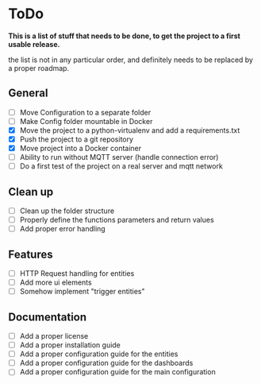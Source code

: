 # ToDo

**This is a list of stuff that needs to be done, to get the project to a first usable release.**

the list is not in any particular order, and definitely needs to be replaced by a proper roadmap.

## General
- [ ] Move Configuration to a separate folder
- [ ] Make Config folder mountable in Docker
- [x] Move the project to a python-virtualenv and add a requirements.txt
- [x] Push the project to a git repository
- [x] Move project into a Docker container
- [ ] Ability to run without MQTT server (handle connection error)
- [ ] Do a first test of the project on a real server and mqtt network

## Clean up
- [ ] Clean up the folder structure
- [ ] Properly define the functions parameters and return values
- [ ] Add proper error handling

## Features
- [ ] HTTP Request handling for entities
- [ ] Add more ui elements
- [ ] Somehow implement "trigger entities" 

## Documentation
- [ ] Add a proper license
- [ ] Add a proper installation guide
- [ ] Add a proper configuration guide for the entities
- [ ] Add a proper configuration guide for the dashboards
- [ ] Add a proper configuration guide for the main configuration
